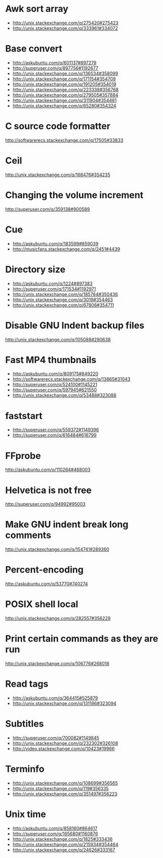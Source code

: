 Awk sort array
===============================================
- http://unix.stackexchange.com/q/275420#275423
- http://unix.stackexchange.com/q/333961#334072

Base convert
======================================
- http://askubuntu.com/q/601137#897279
- http://superuser.com/q/897756#1192677
- http://unix.stackexchange.com/q/136534#358099
- http://unix.stackexchange.com/q/171154#354709
- http://unix.stackexchange.com/q/191205#354019
- http://unix.stackexchange.com/q/223338#356768
- http://unix.stackexchange.com/q/279505#357884
- http://unix.stackexchange.com/q/311904#354461
- http://unix.stackexchange.com/q/65280#354324

C source code formatter
===================================================
http://softwarerecs.stackexchange.com/q/17505#33833

Ceil
=============================================
http://unix.stackexchange.com/q/168476#354235

Changing the volume increment
====================================
http://superuser.com/q/359138#900589

Cue
======================================
- http://askubuntu.com/q/183599#859039
- http://musicfans.stackexchange.com/q/2451#4439

Directory size
====================================
- http://askubuntu.com/q/1224#897383
- http://superuser.com/q/171534#1192971
- http://unix.stackexchange.com/q/185764#350436
- http://unix.stackexchange.com/q/3019#354463
- http://unix.stackexchange.com/q/67806#354711

Disable GNU Indent backup files
=============================================
http://unix.stackexchange.com/q/105088#290638

Fast MP4 thumbnails
======================================
- http://askubuntu.com/q/809175#849220
- http://softwarerecs.stackexchange.com/q/13865#31043
- http://superuser.com/q/524100#1145221
- http://superuser.com/q/597945#621550
- http://unix.stackexchange.com/q/53488#323088

faststart
=======================================
- http://superuser.com/q/559372#1149396
- http://superuser.com/q/616484#616799

FFprobe
====================================
http://askubuntu.com/q/110264#468003

Helvetica is not free
==================================
http://superuser.com/q/94992#95003

Make GNU indent break long comments
=============================================
http://unix.stackexchange.com/q/154741#289360

Percent-encoding
===================================
http://askubuntu.com/q/53770#740274

POSIX shell local
=============================================
http://unix.stackexchange.com/q/282557#356229

Print certain commands as they are run
=============================================
http://unix.stackexchange.com/q/106776#268018

Read tags
======================================
- http://askubuntu.com/q/364415#525879
- http://unix.stackexchange.com/q/131186#323094

Subtitles
=======================================
- http://superuser.com/q/700082#1149845
- http://unix.stackexchange.com/q/232302#326108
- http://video.stackexchange.com/q/10423#19966

Terminfo
============================================
- http://unix.stackexchange.com/q/108699#356565
- http://unix.stackexchange.com/q/119#356335
- http://unix.stackexchange.com/q/351497#356223

Unix time
======================================
- http://askubuntu.com/q/858160#864617
- http://superuser.com/q/165680#1160876
- http://unix.stackexchange.com/q/1825#333436
- http://unix.stackexchange.com/q/215934#354464
- http://unix.stackexchange.com/q/24626#333167

